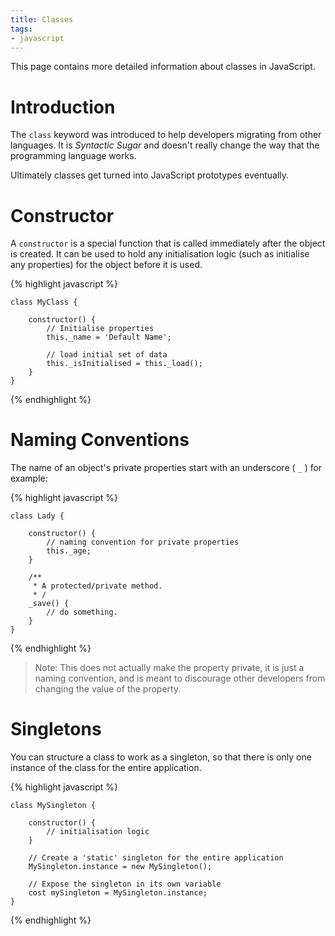 ```yaml
---
title: Classes
tags:
- javascript
---
```


This page contains more detailed information about classes in JavaScript.

# Introduction
The `class` keyword was introduced to help developers migrating from other languages. It is *Syntactic Sugar* and doesn't really change the way that the programming language works.

Ultimately classes get turned into JavaScript prototypes eventually.

# Constructor

A `constructor` is a special function that is called immediately after the object is created. It can be used to hold any initialisation logic (such as initialise any properties) for the object before it is used.

{% highlight javascript %}
    
    class MyClass {

        constructor() {
            // Initialise properties
            this._name = 'Default Name';

            // load initial set of data
            this._isInitialised = this._load();
        }
    }
{% endhighlight %}

# Naming Conventions

The name of an object's private properties start with an underscore ( `_` ) for example:

{% highlight javascript %}
    
    class Lady {

        constructor() {
            // naming convention for private properties
            this._age;
        }

        /**
         * A protected/private method.
         * /
        _save() {
            // do something.
        }
    }
{% endhighlight %}

>Note: This does not actually make the property private, it is just a naming convention, and is meant to discourage other developers from changing the value of the property.

# Singletons

You can structure a class to work as a singleton, so that there is only one instance of the class for the entire application.

{% highlight javascript %}
    
    class MySingleton {

        constructor() {
            // initialisation logic
        }

        // Create a 'static' singleton for the entire application
        MySingleton.instance = new MySingleton();

        // Expose the singleton in its own variable
        cost mySingleton = MySingleton.instance;
    }
{% endhighlight %}

